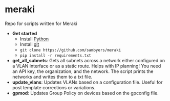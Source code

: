 # meraki
Repo for scripts written for Meraki
- **Get started**
  - Install [Python](https://www.python.org/)
  - Install [git](https://git-scm.com/)
  - ```git clone https://github.com/sambyers/meraki```
  - ```pip install -r requirements.txt```
- **get_all_subnets**: Gets all subnets across a network either configured on a VLAN interface or as a static route. Helps with IP planning! You need an API key, the organization, and the network. The script prints the networks and writes them to a txt file.
- **update_vlans**: Updates VLANs based on a configuration file. Useful for post template corrections or variations.
- **gpmod**: Updates Group Policy on devices based on the gpconfig file.
